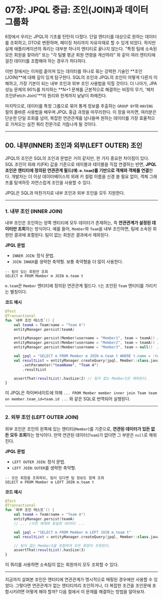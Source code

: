 # 07장: JPQL 중급: 조인(JOIN)과 데이터 그룹화

6장에서 우리는 JPQL의 기초를 탄탄히 다졌다. 단일 엔티티를 대상으로 원하는 데이터를 조회하고, DTO로 변환하며, 페이징 처리까지 자유자재로 할 수 있게 되었다. 하지만 실제 애플리케이션의 쿼리는 대부분 하나의 엔티티로 끝나지 않는다. "특정 팀에 소속된 모든 회원을 찾아라" 또는 "각 팀별 평균 회원 연령을 계산하라" 와 같이 여러 엔티티에 걸친 데이터를 조합해야 하는 경우가 허다하다.

이번 장에서는 이처럼 흩어져 있는 데이터를 하나로 묶는 강력한 기술인 \*\*조인(JOIN)\*\*에 대해 깊이 있게 탐구한다. SQL의 조인과 JPQL의 조인이 어떻게 다른지 이해하고, 가장 기본이 되는 내부 조인과 외부 조인 사용법을 익힐 것이다. 더 나아가, JPA 성능 문제의 90%를 차지하는 \*\*N+1 문제를 근본적으로 해결하는 비장의 무기, '페치 조인(Fetch Join)'\*\*의 원리와 한계까지 낱낱이 파헤친다.

마지막으로, 데이터를 특정 그룹으로 묶어 통계 정보를 추출하는 `GROUP BY`와 `HAVING` 절의 올바른 사용법을 배우며 JPQL 중급 과정을 마무리한다. 이 장을 마치면, 여러분은 단순한 단일 조회를 넘어, 복잡한 연관관계를 넘나들며 원하는 데이터를 가장 효율적으로 가져오는 실전 쿼리 전문가로 거듭나게 될 것이다.

-----

## 00\. 내부(INNER) 조인과 외부(LEFT OUTER) 조인

JPQL의 조인은 SQL의 조인과 문법은 거의 같지만, 한 가지 중요한 차이점이 있다. SQL 조인이 외래 키(FK) 값을 기준으로 테이블과 테이블을 직접 연결하는 반면, **JPQL 조인은 엔티티에 정의된 연관관계 필드(예: `m.team`)를 기반으로 객체와 객체를 연결**한다. 개발자는 더 이상 데이터베이스의 외래 키 컬럼 이름을 신경 쓸 필요 없이, 객체 그래프를 탐색하듯 자연스럽게 조인을 사용할 수 있다.

JPQL은 SQL과 마찬가지로 내부 조인과 외부 조인을 모두 지원한다.

-----

### **1. 내부 조인 (INNER JOIN)**

내부 조인은 조인하는 양쪽 엔티티에 모두 데이터가 존재하는, 즉 **연관관계가 설정된 데이터만 조회**하는 방식이다. 예를 들어, `Member`와 `Team`을 내부 조인하면, 팀에 소속된 회원만 결과에 포함된다. 팀이 없는 회원은 결과에서 제외된다.

**JPQL 문법**

  * `INNER JOIN`: 정식 문법.
  * `JOIN`: `INNER`를 생략한 축약형. 보통 축약형을 더 많이 사용한다.

<!-- end list -->

```jpql
-- 팀이 있는 회원만 조회
SELECT m FROM Member m JOIN m.team t
```

`m.team`은 `Member` 엔티티에 정의된 연관관계 필드다. `t`는 조인된 `Team` 엔티티를 가리키는 별칭이다.

**코드 예시**

```kotlin
@Test
@Transactional
fun `내부 조인 테스트`() {
    val teamA = Team(name = "Team A")
    entityManager.persist(teamA)

    entityManager.persist(Member(username = "Member1", team = teamA)) // Team A 소속
    entityManager.persist(Member(username = "Member2", team = teamA)) // Team A 소속
    entityManager.persist(Member(username = "Member3", team = null))  // 팀 없음

    val jpql = "SELECT m FROM Member m JOIN m.team t WHERE t.name = :teamName"
    val resultList = entityManager.createQuery(jpql, Member::class.java)
        .setParameter("teamName", "Team A")
        .resultList

    assertThat(resultList).hasSize(2) // 팀이 없는 Member3은 제외된다.
}
```

이 JPQL은 하이버네이트에 의해 `... FROM Member member inner join Team team on member.team_id=team.id ...` 와 같은 SQL로 번역되어 실행된다.

-----

### **2. 외부 조인 (LEFT OUTER JOIN)**

외부 조인은 조인의 왼쪽에 있는 엔티티(`Member`)를 기준으로, **연관된 데이터가 있든 없든 모두 조회**하는 방식이다. 만약 연관된 데이터(`Team`)가 없다면 그 부분은 `null`로 채워진다.

**JPQL 문법**

  * `LEFT OUTER JOIN`: 정식 문법.
  * `LEFT JOIN`: `OUTER`를 생략한 축약형.

<!-- end list -->

```jpql
-- 모든 회원을 조회하되, 팀이 있다면 팀 정보도 함께 조회
SELECT m FROM Member m LEFT JOIN m.team t
```

**코드 예시**

```kotlin
@Test
@Transactional
fun `외부 조인 테스트`() {
    val teamA = Team(name = "Team A")
    entityManager.persist(teamA)
    // ... (이전 예제와 동일한 데이터) ...

    val jpql = "SELECT m FROM Member m LEFT JOIN m.team t"
    val resultList = entityManager.createQuery(jpql, Member::class.java).resultList

    // 팀이 없는 Member3을 포함하여 모든 회원이 조회된다.
    assertThat(resultList).hasSize(3)
}
```

이 쿼리를 사용하면 소속팀이 없는 회원까지 모두 조회할 수 있다.

-----

지금까지 살펴본 조인은 엔티티에 연관관계가 명시적으로 매핑된 경우에만 사용할 수 있었다. 그렇다면 연관관계가 없는 엔티티끼리 조인하거나, 더 복잡한 조건을 조인문에 포함시키려면 어떻게 해야 할까? 다음 절에서 이 문제를 해결하는 방법을 알아보자.